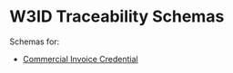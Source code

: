 # W3ID Traceability Schemas

Schemas for:

- [Commercial Invoice Credential](./commercial-invoice-credential)
